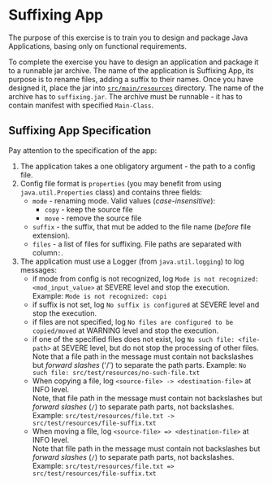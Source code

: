# Suffixing App

The purpose of this exercise is to train you to design and package Java Applications, basing only on functional requirements.

To complete the exercise you have to design an application and package it to a runnable jar archive.
The name of the application is Suffixing App, its purpose is to rename files, adding a suffix to their names.
Once you have designed it, place the jar into [`src/main/resources`](src/main/resources) directory.
The name of the archive has to `suffixing.jar`. The archive must be runnable - it has to contain manifest with specified `Main-Class`.

## Suffixing App Specification
Pay attention to the specification of the app:
1. The application takes a one obligatory argument - the path to a config file.
2. Config file format is `properties` (you may benefit from using `java.util.Properties` class) and contains three fields:
    - `mode` - renaming mode. Valid values (*case-insensitive*):
      - `copy` - keep the source file
      - `move` - remove the source file 
    - `suffix` - the suffix, that mut be added to the file name (*before* file extension).
    - `files` - a list of files for suffixing. File paths are separated with column`:`.
3. The application must use a Logger (from `java.util.logging`) to log messages:
    - if mode from config is not recognized, log `Mode is not recognized: <mod_input_value>` at SEVERE level and stop the execution.\
      Example: `Mode is not recognized: copi`
    - if suffix is not set, log `No suffix is configured` at SEVERE level and stop the execution.
    - if files are not specified, log `No files are configured to be copied/moved` at WARNING level and stop the execution.
    - if one of the specified files does not exist, log `No such file: <file-path>` at SEVERE level, but do not stop the processing of other files. Note that a file path in the message must contain not backslashes but *forward slashes* ('/') to separate the path parts. 
      Example: `No such file: src/test/resources/no-such-file.txt`
    - When copying a file, log `<source-file> -> <destination-file>` at INFO level.\
      Note, that file path in the message must contain  not backslashes but *forward slashes* (`/`) to separate path parts, not backslashes.\
      Example: `src/test/resources/file.txt -> src/test/resources/file-suffix.txt`      
    - When moving a file, log `<source-file> => <destination-file>` at INFO level.\
      Note that file path in the message must contain  not backslashes but *forward slashes* (`/`) to separate path parts, not backslashes.\
      Example: `src/test/resources/file.txt => src/test/resources/file-suffix.txt`      
